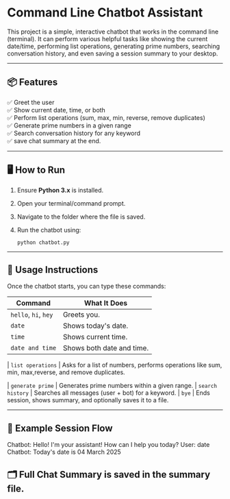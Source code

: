 # Command Line Chatbot Assistant

This project is a simple, interactive chatbot that works in the command line (terminal). It can perform various helpful tasks like showing the current date/time, performing list operations, generating prime numbers, searching conversation history, and even saving a session summary to your desktop.

---

## 📦 Features

✅ Greet the user  
✅ Show current date, time, or both  
✅ Perform list operations (sum, max, min, reverse, remove duplicates)  
✅ Generate prime numbers in a given range  
✅ Search conversation history for any keyword  
✅ save chat summary at the end.  

---

## 🖥️ How to Run

1. Ensure **Python 3.x** is installed.
2. Open your terminal/command prompt.
3. Navigate to the folder where the file is saved.
4. Run the chatbot using:

    ```
    python chatbot.py
    ```

---

## 💬 Usage Instructions

Once the chatbot starts, you can type these commands:

| Command              | What It Does 
|----------------------|---------------
| `hello`, `hi`, `hey` | Greets you. 
| `date`               | Shows today's date. 
| `time`               | Shows current time. 
| `date and time`      | Shows both date and time. 

| `list operations`    | Asks for a list of numbers, performs operations like sum, min, max,reverse, and remove duplicates.

| `generate prime`     | Generates prime numbers within a given range. 
| `search history`     | Searches all messages (user + bot) for a keyword. 
| `bye`                | Ends session, shows summary, and optionally saves it to a file.

---

## 📖 Example Session Flow

Chatbot: Hello! I'm your assistant! How can I help you today?
User: date
Chatbot: Today's date is 04 March 2025

## 🗂️ Full Chat Summary is saved in the summary file.



